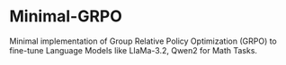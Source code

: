 # Minimal-GRPO
Minimal implementation of Group Relative Policy Optimization (GRPO) to fine-tune Language Models like LlaMa-3.2, Qwen2 for Math Tasks.
